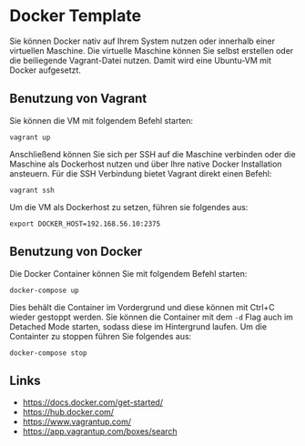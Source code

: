 # Docker Template

Sie können Docker nativ auf Ihrem System nutzen oder innerhalb einer virtuellen Maschine. Die virtuelle Maschine können Sie selbst erstellen oder die beiliegende Vagrant-Datei nutzen. Damit wird eine Ubuntu-VM mit Docker aufgesetzt.

## Benutzung von Vagrant

Sie können die VM mit folgendem Befehl starten:
```
vagrant up
```

Anschließend können Sie sich per SSH auf die Maschine verbinden oder die Maschine als Dockerhost nutzen und über Ihre native Docker Installation ansteuern. Für die SSH Verbindung bietet Vagrant direkt einen Befehl:
```
vagrant ssh
```

Um die VM als Dockerhost zu setzen, führen sie folgendes aus:
```
export DOCKER_HOST=192.168.56.10:2375
```

## Benutzung von Docker

Die Docker Container können Sie mit folgendem Befehl starten:
```
docker-compose up
```
Dies behält die Container im Vordergrund und diese können mit Ctrl+C wieder gestoppt werden. Sie können die Container mit dem `-d` Flag auch im Detached Mode starten, sodass diese im Hintergrund laufen. Um die Containter zu stoppen führen Sie folgendes aus:
```
docker-compose stop
```

## Links
- https://docs.docker.com/get-started/
- https://hub.docker.com/
- https://www.vagrantup.com/
- https://app.vagrantup.com/boxes/search
